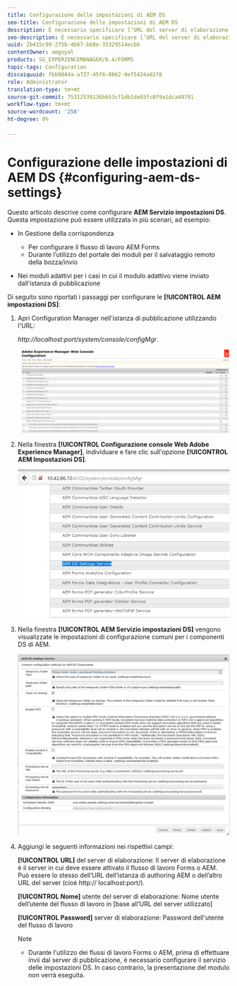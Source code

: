 ```yaml
---
title: Configurazione delle impostazioni di AEM DS
seo-title: Configurazione delle impostazioni di AEM DS
description: È necessario specificare l’URL del server di elaborazione prima di inviare un modulo.
seo-description: È necessario specificare l’URL del server di elaborazione prima di inviare un modulo.
uuid: 2b415c99-275b-4b67-bb8e-35329514ecbb
contentOwner: amgoyal
products: SG_EXPERIENCEMANAGER/6.4/FORMS
topic-tags: Configuration
discoiquuid: fbb9044a-a737-45f6-8062-0ef5424a92f8
role: Administrator
translation-type: tm+mt
source-git-commit: 75312539136bb53cf1db1de03fc0f9a1dca49791
workflow-type: tm+mt
source-wordcount: '258'
ht-degree: 0%

---
```



# Configurazione delle impostazioni di AEM DS {#configuring-aem-ds-settings}

Questo articolo descrive come configurare **AEM Servizio impostazioni DS**. Questa impostazione può essere utilizzata in più scenari, ad esempio:

* In Gestione della corrispondenza

   * Per configurare il flusso di lavoro AEM Forms
   * Durante l’utilizzo del portale dei moduli per il salvataggio remoto della bozza/invio

* Nei moduli adattivi per i casi in cui il modulo adattivo viene inviato dall’istanza di pubblicazione

Di seguito sono riportati i passaggi per configurare le **[!UICONTROL AEM impostazioni DS]**:

1. Apri Configuration Manager nell&#39;istanza di pubblicazione utilizzando l&#39;URL:

   *http://localhost:port/system/console/configMgr*.

   ![aem_web_configuration_console](assets/aem_web_configuration_console.png)

1. Nella finestra **[!UICONTROL Configurazione console Web Adobe Experience Manager]**, individuare e fare clic sull&#39;opzione **[!UICONTROL AEM Impostazioni DS]**.

   ![ds_settings](assets/ds_settings.png)

1. Nella finestra **[!UICONTROL AEM Servizio impostazioni DS]** vengono visualizzate le impostazioni di configurazione comuni per i componenti DS di AEM.

   ![ds_settings_1](assets/ds_settings_1.png)

1. Aggiungi le seguenti informazioni nei rispettivi campi:

   **[!UICONTROL URL]** del server di elaborazione: Il server di elaborazione è il server in cui deve essere attivato il flusso di lavoro Forms o AEM. Può essere lo stesso dell’URL dell’istanza di authoring AEM o dell’altro URL del server (cioè http:// localhost:port/).

   **[!UICONTROL Nome]** utente del server di elaborazione: Nome utente dell’utente del flusso di lavoro in  [base all’URL del server utilizzato]

   **[!UICONTROL Password]** server di elaborazione: Password dell&#39;utente del flusso di lavoro

   >[!NOTE]
   >
   >* Durante l&#39;utilizzo dei flussi di lavoro Forms o AEM, prima di effettuare invii dal server di pubblicazione, è necessario configurare il servizio delle impostazioni DS. In caso contrario, la presentazione del modulo non verrà eseguita.

